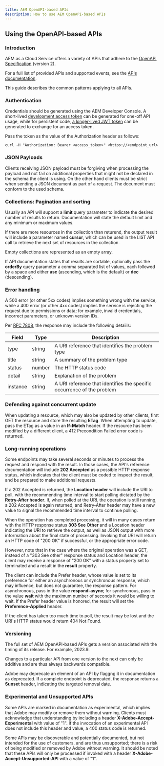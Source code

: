 ```yaml
---
title: AEM OpenAPI-based APIs
description: How to use AEM OpenAPI-based APIs
---
```


## Using the OpenAPI-based APIs

### Introduction

AEM as a Cloud Service offers a variety of APIs that adhere to the [OpenAPI Specification](https://swagger.io/specification/v2/) (version 2).

For a full list of provided APIs and supported events, see the [APIs documentation](/).

This guide describes the common patterns applying to all APIs.

### Authentication

Credentials should be generated using the AEM Developer Console. A short-lived [development access token](https://experienceleague.adobe.com/docs/experience-manager-cloud-service/content/implementing/developing/generating-access-tokens-for-server-side-apis.html#generating-the-access-token) can be generated for one-off API usage, while for persistent code, [a longer-lived JWT token](https://experienceleague.adobe.com/docs/experience-manager-cloud-service/content/implementing/developing/generating-access-tokens-for-server-side-apis.html?lang=en#generate-a-jwt-token-and-exchange-it-for-an-access-token) can be generated to exchange for an access token.  

Pass the token as the value of the Authorization header as follows:

`curl -H "Authorization: Bearer <access_token>" <https://<endpoint_url>`

### JSON Payloads

Clients receiving JSON payload must be forgiving when processing the payload and not fail on additional properties that might not be declared in the schema the client is using. On the other hand clients must be strict when sending a JSON document as part of a request. The document must conform to the used schema.

### Collections: Pagination and sorting

Usually an API will support a **limit** query parameter to indicate the desired number of results to return. Documentation will state the default limit and any minimum or maximum values.

If there are more resources in the collection than returend, the output result will include a parameter named **cursor**, which can be used in the LIST API call to retrieve the next set of resources in the collection.

Empty collections are represented as an empty array.

If API documentation states that results are sortable, optionally pass the **orderBy** query parameter a comma separated list of values, each followed by a space and either **asc** (ascending, which is the default) or **dec** (descending).

### Error handling
  
A 500 error (or other 5xx codes) implies something wrong with the service, while a 400 error (or other 4xx codes) implies the service is rejecting the request due to permissions or data; for example, invalid credentials, incorrect parameters, or unknown version IDs.

Per [RFC 7808](https://datatracker.ietf.org/doc/html/rfc7807), the response may include the following detaiils:

| Field      | Type      | Description |
| ---------- | -------- | ----------- |
| type      | string      | A URI reference that identifies the problem type |
| title     | string      | A summary of the problem type |
| status   | number       | The HTTP status code |
| detail   | string       | Explanation of the problem |
| instance   | string     | A URI reference that identifies the specific occurrence of the problem |

### Defending against concurrent update

When updating a resource, which may also be updated by other clients, first GET the resource and store the resulting **ETag**. When attempting to update, pass the ETag as a value in an **If-Match** header. If the resource has been modified by a different client, a 412 Precondition Failed error code is returned.

### Long-running operations

Some endpoints may take several seconds or minutes to process the request and respond with the result. In those cases, the API's reference documentation will include **202 Accepted** as a possible HTTP response status, which indicates that the client must be coded to inspect the result, and be prepared to make additional requests.

If a 202 Accepted is returned, the **Location header** will include the URI to poll, with the recommending time interval to start polling dictated by the **Retry-After header**. If, when polled at the URI, the operation is still running, a 202 Accepted is again returned, and Retry-After header may have a new value to signal the recommended time interval to continue polling.

When the operation has completed processing, it will in many cases return with the HTTP response status **303 See Other** and a Location header indicating the URI to retrieve the output, as well as JSON output with more information about the final state of processing. Invoking that URI will return an HTTP code of "200 OK" if successful, or the appropriate error code.

However, note that in the case where the original operation was a GET, instead of a "303 See other" response status and Location header, the client may receive a response of "200 OK" with a status property set to terminated and a result in the **result** property.

The client can include the Prefer header, whose value is set to its preference for either an asynchronous or synchronous response, which may influence, but does not guarantee, the response pattern. For asynchronous, pass in the value **respond-async**; for synchronous, pass in the value **wait** with the maximum number of seconds it would be willing to wait. If the Prefer header value is honored, the result will set the **Preference-Applied** header.

If the client has taken too much time to poll, the result may be lost and the URI's HTTP status would return 404 Not Found.

### Versioning

The full set of AEM OpenAPI-based APIs gets a version associated with the timing of its release. For example, 2023.9.

Changes to a particular API from one version to the next can only be additive and are thus always backwards compatible.

Adobe may deprecate an element of an API by flaggng it in documentation as deprecated. If a complete endpoint is deprecated, the response returns a **Sunset** header, indicating the targeted removal date.

### Experimental and Unsupported APIs

Some APIs are marked in documentation as experimental, which implies that Adobe may modify or remove them without warning. Clients must acknowledge that understanding by including a header **X-Adobe-Accept-Experimental** with value of "1". If the invocation of an experimental API does not include this header and value, a 400 status code is returned.

Some APIs may be discoverable and potentially documented, but not intended for the use of customers, and are thus unsupported; there is a risk of being modified or removed by Adobe without warning. It should be noted that these APIs will only be processed if invoked with a header **X-Adobe-Accept-Unsupported-API** with a value of "1".
